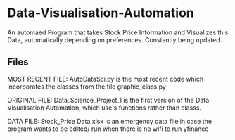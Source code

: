 # Data-Visualisation-Automation
An automaed Program that takes Stock Price Information and Visualizes this Data, automatically depending on preferences. Constantly being updated..


## Files

MOST RECENT FILE: AutoDataSci.py is the most recent code which incorporates the classes from the file graphic_class.py

ORIGINAL FILE: Data_Science_Project_1 is the first version of the Data Visualisation Automation, which use's functions rather than classs.

DATA FILE: Stock_Price Data.xlsx is an emergency data file in case the program wants to be edited/ run when there is no wifi to run yfinance
